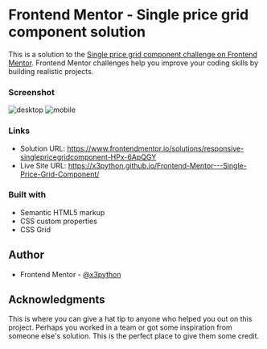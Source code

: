# Frontend Mentor - Single price grid component solution

This is a solution to the [Single price grid component challenge on Frontend Mentor](https://www.frontendmentor.io/challenges/single-price-grid-component-5ce41129d0ff452fec5abbbc). Frontend Mentor challenges help you improve your coding skills by building realistic projects. 


### Screenshot
![desktop](https://user-images.githubusercontent.com/83002862/221716861-5379c9eb-a8d5-460e-9d88-f0889996855e.gif)
![mobile](https://user-images.githubusercontent.com/83002862/221716872-dc2e8efb-48d2-49ae-acfa-f84d7291f630.gif)



### Links

- Solution URL: https://www.frontendmentor.io/solutions/responsive-singlepricegridcomponent-HPx-6ApQGY
- Live Site URL: https://x3python.github.io/Frontend-Mentor---Single-Price-Grid-Component/

### Built with

- Semantic HTML5 markup
- CSS custom properties
- CSS Grid

## Author

- Frontend Mentor - [@x3python](https://www.frontendmentor.io/profile/x3python)


## Acknowledgments

This is where you can give a hat tip to anyone who helped you out on this project. Perhaps you worked in a team or got some inspiration from someone else's solution. This is the perfect place to give them some credit.
